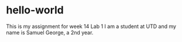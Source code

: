 # hello-world
This is my assignment for week 14 Lab 1
I am a student at UTD and my name is Samuel George, a 2nd year. 
